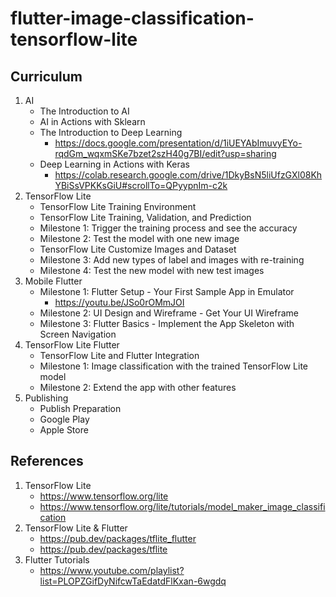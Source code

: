 # flutter-image-classification-tensorflow-lite

## Curriculum 

1. AI
   * The Introduction to AI
   * AI in Actions with Sklearn
   * The Introduction to Deep Learning
      * https://docs.google.com/presentation/d/1iUEYAbImuvyEYo-rqdGm_wqxmSKe7bzet2szH40g7BI/edit?usp=sharing
   * Deep Learning in Actions with Keras 
      *  https://colab.research.google.com/drive/1DkyBsN5liUfzGXl08KhYBiSsVPKKsGiU#scrollTo=QPyypnIm-c2k
2. TensorFlow Lite
   * TensorFlow Lite Training Environment
   * TensorFlow Lite Training, Validation, and Prediction
   * Milestone 1: Trigger the training process and see the accuracy
   * Milestone 2: Test the model with one new image
   * TensorFlow Lite Customize Images and Dataset
   * Milestone 3: Add new types of label and images with re-training
   * Milestone 4: Test the new model with new test images
4. Mobile Flutter 
   * Milestone 1: Flutter Setup - Your First Sample App in Emulator
     * https://youtu.be/JSo0rOMmJOI
   * Milestone 2: UI Design and Wireframe - Get Your UI Wireframe
   * Milestone 3: Flutter Basics - Implement the App Skeleton with Screen Navigation 
5. TensorFlow Lite Flutter
   * TensorFlow Lite and Flutter Integration
   * Milestone 1: Image classification with the trained TensorFlow Lite model
   * Milestone 2: Extend the app with other features
6. Publishing
   * Publish Preparation
   * Google Play
   * Apple Store

## References
1. TensorFlow Lite
   * https://www.tensorflow.org/lite
   * https://www.tensorflow.org/lite/tutorials/model_maker_image_classification
2. TensorFlow Lite & Flutter 
   * https://pub.dev/packages/tflite_flutter
   * https://pub.dev/packages/tflite
3. Flutter Tutorials
   * https://www.youtube.com/playlist?list=PLOPZGifDyNifcwTaEdatdFlKxan-6wgdq
  

